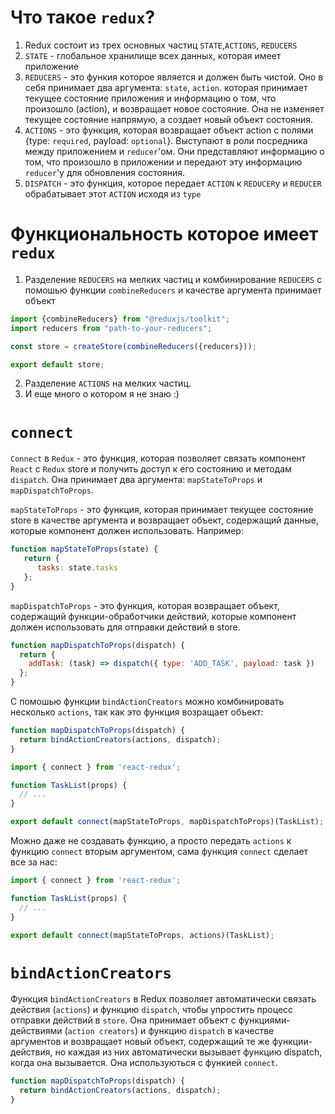 # Что такое `redux`?

1. Redux состоит из трех основных частиц `STATE`,`ACTIONS`, `REDUCERS`
2. `STATE` - глобальное хранилище всех данных, которая имеет приложение
3. `REDUCERS` - это функия которое является и должен быть чистой. Оно в себя принимает два аргумента: `state`, `action`.
   которая принимает текущее состояние приложения и информацию о том, что произошло (action), и возвращает новое
   состояние. Она не изменяет текущее состояние напрямую, а создает новый объект состояния.
4. `ACTIONS` - это функция, которая возвращает объект action с полями {type: `required`, payload: `optional`}.
   Выступают в роли посредника между приложением и `reducer`'ом. Они представляют информацию о том, что произошло в
   приложении и передают эту информацию `reducer`'у для обновления состояния.
5. `DISPATCH` - это функция, которое передает `ACTION` к `REDUCER`у и `REDUCER` обрабатывает этот `ACTION` исходя
   из `type`

# Функциональность которое имеет `redux`

1. Разделение `REDUCERS` на мелких частиц и комбинирование `REDUCERS` с помошью функции `combineReducers` 
и качестве аргумента принимает объект
```javascript
import {combineReducers} from "@reduxjs/toolkit";
import reducers from "path-to-your-reducers";

const store = createStore(combineReducers({reducers}));

export default store;
```
2. Разделение `ACTIONS` на мелких частиц.
3. И еще много о котором я не знаю :)

# `connect`

`Connect` в `Redux` - это функция, которая позволяет связать компонент `React` с `Redux` store и получить доступ к его
состоянию и методам `dispatch`. Она принимает два аргумента: `mapStateToProps` и `mapDispatchToProps`.

`mapStateToProps` - это функция, которая принимает текущее состояние store в качестве аргумента и возвращает объект,
содержащий данные, которые компонент должен использовать. Например:

```javascript
function mapStateToProps(state) {
   return {
      tasks: state.tasks
   };
}
```

`mapDispatchToProps` - это функция, которая возвращает объект, содержащий функции-обработчики действий, которые компонент
должен использовать для отправки действий в store. 

```javascript
function mapDispatchToProps(dispatch) {
  return {
    addTask: (task) => dispatch({ type: 'ADD_TASK', payload: task })
  };
}
```
С помошью функции `bindActionCreators` можно комбинировать несколько
`actions`, так как это функция возращает объект:

```javascript
function mapDispatchToProps(dispatch) {
  return bindActionCreators(actions, dispatch);
}
```
```javascript
import { connect } from 'react-redux';

function TaskList(props) {
  // ...
}

export default connect(mapStateToProps, mapDispatchToProps)(TaskList);
```
Можно даже не создавать функцию, а просто передать `actions` к функцию `connect` вторым аргументом, сама функция `connect`
сделает все за нас:

```javascript
import { connect } from 'react-redux';

function TaskList(props) {
  // ...
}

export default connect(mapStateToProps, actions)(TaskList);
```
# `bindActionCreators`

Функция `bindActionCreators` в Redux позволяет автоматически связать действия (`actions`) и функцию `dispatch`, чтобы
упростить процесс отправки действий в `store`. Она принимает объект с функциями-действиями (`action creators`) и функцию
`dispatch` в качестве аргументов и возвращает новый объект, содержащий те же функции-действия, но каждая из них
автоматически вызывает функцию dispatch, когда она вызывается. Она используються с функией `connect`.

```javascript
function mapDispatchToProps(dispatch) {
  return bindActionCreators(actions, dispatch);
}
```
